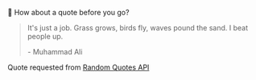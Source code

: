 📣 How about a quote before you go?

> It's just a job. Grass grows, birds fly, waves pound the sand. I beat people up.
>
> <p>- Muhammad Ali</p>

Quote requested from [Random Quotes API](https://github.com/lukePeavey/quotable)
